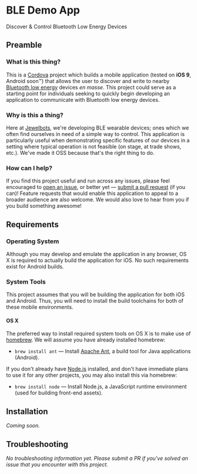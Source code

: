 # BLE Demo App
Discover &amp; Control Bluetooth Low Energy Devices

## Preamble

### What is this thing?
This is a [Cordova](https://cordova.apache.org/) project which builds a mobile application (tested on __iOS 9__, Android soon™) that allows the user to discover and write to nearby [Bluetooth low energy](https://en.wikipedia.org/wiki/Bluetooth_low_energy) devices _en masse_. This project could serve as a starting point for individuals seeking to quickly begin developing an application to communicate with Bluetooth low energy devices.

### Why is this a thing?
Here at [Jewelbots](http://jewelbots.com/), we're developing BLE wearable devices; ones which we often find ourselves in need of a simple way to control. This application is particularly useful when demonstrating specific features of our devices in a setting where typical operation is not feasible (on stage, at trade shows, etc.). We've made it OSS because that's the right thing to do.

### How can I help?
If you find this project useful and run across any issues, please feel encouraged to [open an issue](https://github.com/Jewelbots/ble-demo-app/issues/new), or better yet — [submit a pull request](https://help.github.com/articles/using-pull-requests/) (if you can)! Feature requests that would enable this application to appeal to a broader audience are also welcome. We would also love to hear from you if you build something awesome!

## Requirements
### Operating System
Although you may develop and emulate the application in any browser, OS X is required to actually build the application for iOS. No such requirements exist for Android builds.
### System Tools
This project assumes that you will be building the application for both iOS and Android. Thus, you will need to install the build toolchains for both of these mobile environments.
#### OS X
The preferred way to install required system tools on OS X is to make use of [homebrew](http://brew.sh/). We will assume you have already installed homebrew:

* `brew install ant` — Install [Apache Ant](http://ant.apache.org/), a build tool for Java applications (Android).

If you don't already have [Node.js](https://nodejs.org/en/) installed, and don't have immediate plans to use it for any other projects, you may also install this via homebrew:

* `brew install node` — Install Node.js, a JavaScript runtime environment (used for building front-end assets).

## Installation
_Coming soon._
## Troubleshooting
_No troubleshooting information yet. Please submit a PR if you've solved an issue that you encounter with this project._
